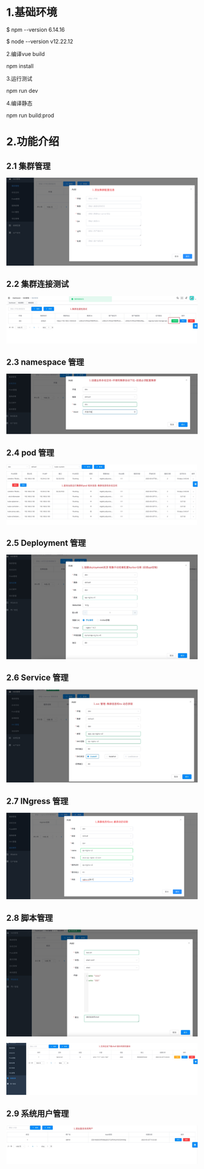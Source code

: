 # **1.基础环境**

$ npm --version
6.14.16

$ node --version
v12.22.12

2.编译vue build

npm install

3.运行测试

npm run dev

4.编译静态

npm run build:prod


# 2.功能介绍
## 2.1 集群管理
![k8s-cluster-config](https://github.com/rocklinux9527/op-kube-manage-web/blob/master/img/1.K8S%E9%9B%86%E7%BE%A4%E6%B7%BB%E5%8A%A0.jpg)
## 2.2 集群连接测试
![k8s-cluster-ping](https://github.com/rocklinux9527/op-kube-manage-web/blob/master/img/2.%E9%9B%86%E7%BE%A4%E8%BF%9E%E9%80%9A%E6%80%A7%E6%B5%8B%E8%AF%95.jpg)

## 2.3 namespace 管理
![k8s-cluster-ns](https://github.com/rocklinux9527/op-kube-manage-web/blob/master/img/3.%E5%91%BD%E5%90%8D%E7%A9%BA%E9%97%B4%E7%AE%A1%E7%90%86.jpg)

## 2.4 pod 管理
![k8s-cluster-pod](https://github.com/rocklinux9527/op-kube-manage-web/blob/master/img/4.pod%E7%AE%A1%E7%90%86.jpg)

## 2.5 Deployment 管理
![k8s-cluster-Deployment](https://github.com/rocklinux9527/op-kube-manage-web/blob/master/img/5.Deployment%20%E7%AE%A1%E7%90%86.jpg)

## 2.6 Service 管理
![k8s-cluster-service](https://github.com/rocklinux9527/op-kube-manage-web/blob/master/img/6.service%E7%AE%A1%E7%90%86.jpg)

## 2.7 INgress 管理
![k8s-cluster-ingress](https://github.com/rocklinux9527/op-kube-manage-web/blob/master/img/7.ingress%E7%AE%A1%E7%90%86.jpg)

## 2.8 脚本管理
![sys-temple](https://github.com/rocklinux9527/op-kube-manage-web/blob/master/img/8.%E6%A8%A1%E6%9D%BF%E6%B7%BB%E5%8A%A0.jpg)

![sys-temple-download](https://github.com/rocklinux9527/op-kube-manage-web/blob/master/img/9.%E6%A8%A1%E6%9D%BF%E7%AE%A1%E7%90%86%E4%B8%8B%E8%BD%BD.jpg)

## 2.9 系统用户管理
![sys-ns](https://github.com/rocklinux9527/op-kube-manage-web/blob/master/img/10.%E7%B3%BB%E7%BB%9F%E7%94%A8%E6%88%B7.jpg)



